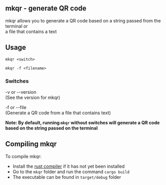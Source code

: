 ## mkqr - generate QR code
mkqr allows you to generate a QR code based on a string passed from the terminal or \
a file that contains a text

## Usage

`mkqr <switch>`

`mkqr -f <filename>`

### Switches

-v or --version \
(See the version for mkqr)

-f or --file \
(Generate a QR code from a file that contains text)

__Note: By default, running `mkqr` without switches will generate a QR code \
based on the string passed on the terminal__

## Compiling mkqr

To compile mkqr:

- Install the [rust compiler](https://www.rust-lang.org/tools/install) if it has not yet been installed
- Go to the `mkqr` folder and run the command `cargo build`
- The executable can be found in `target/debug` folder
